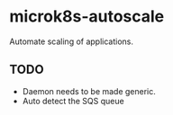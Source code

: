 # microk8s-autoscale

Automate scaling of applications.

## TODO

* Daemon needs to be made generic.
* Auto detect the SQS queue
